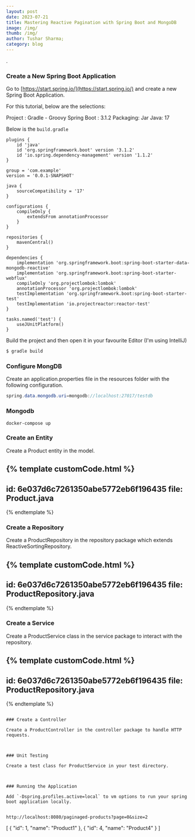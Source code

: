 ```yaml
---
layout: post
date: 2023-07-21
title: Mastering Reactive Pagination with Spring Boot and MongoDB
image: /img/
thumb: /img/
author: Tushar Sharma;
category: blog
---
```


.<!-- truncate_here -->

###  Create a New Spring Boot Application

Go to [https://start.spring.io/](https://start.spring.io/) and create a new Spring Boot Application.

For this tutorial, below are the selections: 

Project : Gradle - Groovy
Spring Boot : 3.1.2
Packaging: Jar
Java: 17

Below is the `build.gradle`

```
plugins {
	id 'java'
	id 'org.springframework.boot' version '3.1.2'
	id 'io.spring.dependency-management' version '1.1.2'
}

group = 'com.example'
version = '0.0.1-SNAPSHOT'

java {
	sourceCompatibility = '17'
}

configurations {
	compileOnly {
		extendsFrom annotationProcessor
	}
}

repositories {
	mavenCentral()
}

dependencies {
	implementation 'org.springframework.boot:spring-boot-starter-data-mongodb-reactive'
	implementation 'org.springframework.boot:spring-boot-starter-webflux'
	compileOnly 'org.projectlombok:lombok'
	annotationProcessor 'org.projectlombok:lombok'
	testImplementation 'org.springframework.boot:spring-boot-starter-test'
	testImplementation 'io.projectreactor:reactor-test'
}

tasks.named('test') {
	useJUnitPlatform()
}
```

Build the project and then open it in your favourite Editor (I'm using IntelliJ)

```bash
$ gradle build
```


### Configure MongDB

Create an application.properties file in the resources folder with the following configuration.


```java
spring.data.mongodb.uri=mongodb://localhost:27017/testdb
```


### Mongodb

```
docker-compose up
```

### Create an Entity

Create a Product entity in the model.

{% template  customCode.html %}
---
id: 6e037d6c7261350abe5772eb6f196435
file: Product.java
---
{% endtemplate %}

###  Create a Repository

Create a ProductRepository in the repository package which extends ReactiveSortingRepository.

{% template  customCode.html %}
---
id: 6e037d6c7261350abe5772eb6f196435
file: ProductRepository.java
---
{% endtemplate %}


### Create a Service

Create a ProductService class in the service package to interact with the repository.

{% template  customCode.html %}
---
id: 6e037d6c7261350abe5772eb6f196435
file: ProductRepository.java
---
{% endtemplate %}
```

### Create a Controller

Create a ProductController in the controller package to handle HTTP requests.



### Unit Testing

Create a test class for ProductService in your test directory.



### Running the Application

Add `-Dspring.profiles.active=local` to vm options to run your spring boot application locally.


http://localhost:8080/paginaged-products?page=0&size=2

```
[
    {
        "id": 1,
        "name": "Product1"
    },
    {
        "id": 4,
        "name": "Product4"
    }
]
```
